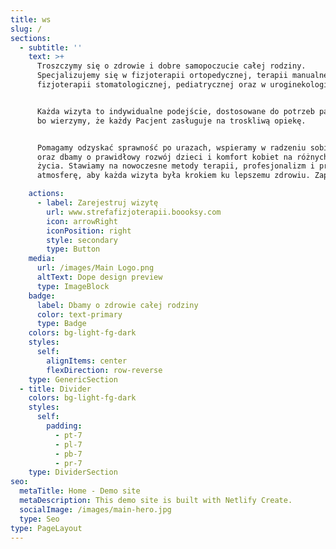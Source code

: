 ```yaml
---
title: ws
slug: /
sections:
  - subtitle: ''
    text: >+
      Troszczymy się o zdrowie i dobre samopoczucie całej rodziny.
      Specjalizujemy się w fizjoterapii ortopedycznej, terapii manualnej,
      fizjoterapii stomatologicznej, pediatrycznej oraz w uroginekologicznej. 


      Każda wizyta to indywidualne podejście, dostosowane do potrzeb pacjenta,
      bo wierzymy, że każdy Pacjent zasługuje na troskliwą opiekę.


      Pomagamy odzyskać sprawność po urazach, wspieramy w radzeniu sobie z bólem
      oraz dbamy o prawidłowy rozwój dzieci i komfort kobiet na różnych etapach
      życia. Stawiamy na nowoczesne metody terapii, profesjonalizm i przyjazną
      atmosferę, aby każda wizyta była krokiem ku lepszemu zdrowiu. Zapraszamy!

    actions:
      - label: Zarejestruj wizytę
        url: www.strefafizjoterapii.boooksy.com
        icon: arrowRight
        iconPosition: right
        style: secondary
        type: Button
    media:
      url: /images/Main Logo.png
      altText: Dope design preview
      type: ImageBlock
    badge:
      label: Dbamy o zdrowie całej rodziny
      color: text-primary
      type: Badge
    colors: bg-light-fg-dark
    styles:
      self:
        alignItems: center
        flexDirection: row-reverse
    type: GenericSection
  - title: Divider
    colors: bg-light-fg-dark
    styles:
      self:
        padding:
          - pt-7
          - pl-7
          - pb-7
          - pr-7
    type: DividerSection
seo:
  metaTitle: Home - Demo site
  metaDescription: This demo site is built with Netlify Create.
  socialImage: /images/main-hero.jpg
  type: Seo
type: PageLayout
---
```

